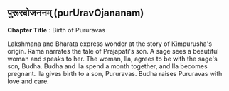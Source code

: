 ## पुरूरवोजननम् (purUravOjananam)
**Chapter Title** : Birth of Pururavas

Lakshmana and Bharata express wonder at the story of Kimpurusha's origin. Rama narrates the tale of Prajapati's son. A sage sees a beautiful woman and speaks to her. The woman, Ila, agrees to be with the sage's son, Budha. Budha and Ila spend a month together, and Ila becomes pregnant. Ila gives birth to a son, Pururavas. Budha raises Pururavas with love and care.